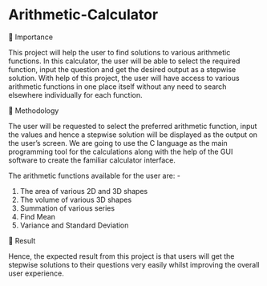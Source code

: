 # Arithmetic-Calculator

💫 Importance

This project will help the user to find solutions to various arithmetic functions. In this calculator, the user will be able to select the required function, input the question and get the desired output as a stepwise solution. With help of this project, the user will have access to various arithmetic functions in one place itself without any need to search elsewhere individually for each function.

💫 Methodology

The user will be requested to select the preferred arithmetic function, input the values and hence a stepwise solution will be displayed as the output on the user’s screen.
We are going to use the C language as the main programming tool for the calculations along with the help of the GUI software to create the familiar calculator interface.

The arithmetic functions available for the user are: - 
1.	The area of various 2D and 3D shapes
2.	The volume of various 3D shapes
3.	Summation of various series
4.	Find Mean
5.	Variance and Standard Deviation

💫 Result

Hence, the expected result from this project is that users will get the stepwise solutions to their questions very easily whilst improving the overall user experience.
